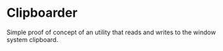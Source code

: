 Clipboarder
===========

Simple proof of concept of an utility that reads and writes to the window system clipboard.
